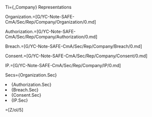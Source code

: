 Ti={_Company} Representations

Organization.=[G/YC-Note-SAFE-CmA/Sec/Rep/Company/Organization/0.md]

Authorization.=[G/YC-Note-SAFE-CmA/Sec/Rep/Company/Authorization/0.md]

Breach.=[G/YC-Note-SAFE-CmA/Sec/Rep/Company/Breach/0.md]

Consent.=[G/YC-Note-SAFE-CmA/Sec/Rep/Company/Consent/0.md]

IP.=[G/YC-Note-SAFE-CmA/Sec/Rep/Company/IP/0.md]

Secs={Organization.Sec}<li>{Authorization.Sec}<li>{Breach.Sec}<li>{Consent.Sec}<li>{IP.Sec}

=[Z/ol/5]
